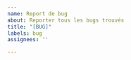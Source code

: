 ```yaml
---
name: Report de bug
about: Reporter tous les bugs trouvés
title: "[BUG]"
labels: bug
assignees: ''

---
```



